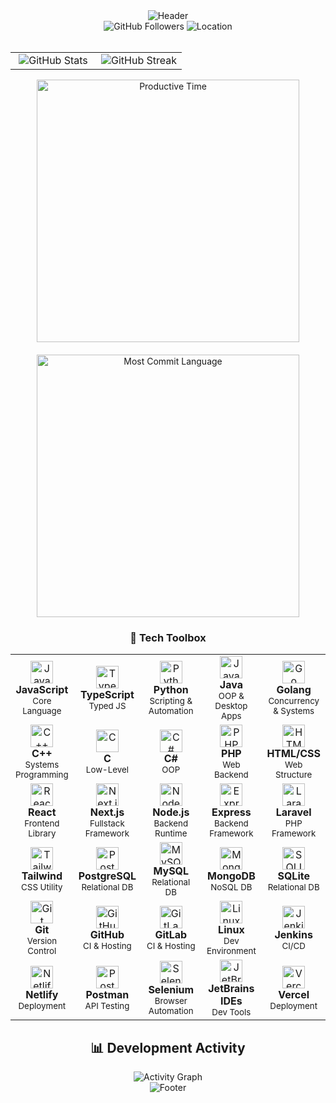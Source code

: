 <!--Header-->
<div align="center">
  <img src="https://capsule-render.vercel.app/api?type=waving&color=gradient&customColorList=6,11,20&height=180&section=header&text=Collins%20Kipkemoi&fontSize=50&fontColor=ffffff&animation=fadeIn&fontAlignY=35&desc=Software%20Engineer%20|%20Fullstack%20Dev%20|%20AI&descAlignY=55&descAlign=50" alt="Header"/>
</div>


<!--Followers and Location-->
<div align="center">
  <img src="https://img.shields.io/github/followers/CollinsKipkemoi?label=Followers&style=flat-square&color=58A6FF&logo=github" alt="GitHub Followers"/>
  <img src="https://img.shields.io/badge/Location-Budapest%2C%20Hungary-58A6FF?style=flat-square&logo=googlemaps" alt="Location"/>
</div>

<br>

<!--Stats-->
<div align="center">
  <table>
    <tr>
      <td align="center" width="50%">
        <img src="https://github-readme-stats.vercel.app/api?username=CollinsKipkemoi&theme=github_dark&hide_border=true&include_all_commits=true&count_private=true&show_icons=true&icon_color=58A6FF&title_color=58A6FF&text_color=c9d1d9&bg_color=0d1117" alt="GitHub Stats"/>
      </td>
      <td align="center" width="50%">
        <img src="https://github-readme-streak-stats.herokuapp.com/?user=CollinsKipkemoi&theme=github-dark-blue&hide_border=true&background=0d1117&ring=58A6FF&fire=58A6FF&currStreakLabel=58A6FF" alt="GitHub Streak"/>
      </td>
    </tr>
  </table>
</div>

<!--COmmits and Most used langauge-->
<div align="center" style="display: flex; justify-content: center; gap: 20px; flex-wrap: wrap;">
  <img src="http://github-profile-summary-cards.vercel.app/api/cards/productive-time?username=CollinsKipkemoi&theme=aura&utcOffset=8" alt="Productive Time" width="420" />
  <img src="http://github-profile-summary-cards.vercel.app/api/cards/most-commit-language?username=CollinsKipkemoi&theme=aura" alt="Most Commit Language" width="420" />
</div>



<div align="center">

<!--Trch stack-->
### 🧰 Tech Toolbox

</div>


<div align="center">
  <table>
    <!-- Row 1 -->
    <tr>
      <td align="center" width="20%">
        <img src="https://skillicons.dev/icons?i=js" width="36" height="36" alt="JavaScript"/><br><strong>JavaScript</strong><br><sub>Core Language</sub>
      </td>
      <td align="center" width="20%">
        <img src="https://skillicons.dev/icons?i=ts" width="36" height="36" alt="TypeScript"/><br><strong>TypeScript</strong><br><sub>Typed JS</sub>
      </td>
      <td align="center" width="20%">
        <img src="https://skillicons.dev/icons?i=py" width="36" height="36" alt="Python"/><br><strong>Python</strong><br><sub>Scripting & Automation</sub>
      </td>
      <td align="center" width="20%">
        <img src="https://skillicons.dev/icons?i=java" width="36" height="36" alt="Java"/><br><strong>Java</strong><br><sub>OOP & Desktop Apps</sub>
      </td>
      <td align="center" width="20%">
        <img src="https://skillicons.dev/icons?i=go" width="36" height="36" alt="Go"/><br><strong>Golang</strong><br><sub>Concurrency & Systems</sub>
      </td>
    </tr>
    <tr>
      <td align="center" width="20%">
        <img src="https://skillicons.dev/icons?i=cpp" width="36" height="36" alt="C++"/><br><strong>C++</strong><br><sub>Systems Programming</sub>
      </td>
      <td align="center" width="20%">
        <img src="https://skillicons.dev/icons?i=c" width="36" h`eight="36" alt="C"/><br><strong>C</strong><br><sub>Low-Level</sub>
      </td>
      <td align="center" width="20%">
        <img src="https://skillicons.dev/icons?i=cs" width="36" height="36" alt="C#"/><br><strong>C#</strong><br><sub>OOP</sub>
      </td>
      <td align="center" width="20%">
        <img src="https://skillicons.dev/icons?i=php" width="36" height="36" alt="PHP"/><br><strong>PHP</strong><br><sub>Web Backend</sub>
      </td>
      <td align="center" width="20%">
        <img src="https://skillicons.dev/icons?i=html,css" width="36" height="36" alt="HTML/CSS"/><br><strong>HTML/CSS</strong><br><sub>Web Structure</sub>
      </td>
    </tr>
    <tr>
      <td align="center" width="20%">
        <img src="https://skillicons.dev/icons?i=react" width="36" height="36" alt="React"/><br><strong>React</strong><br><sub>Frontend Library</sub>
      </td>
      <td align="center" width="20%">
        <img src="https://skillicons.dev/icons?i=nextjs" width="36" height="36" alt="Next.js"/><br><strong>Next.js</strong><br><sub>Fullstack Framework</sub>
      </td>
      <td align="center" width="20%">
        <img src="https://skillicons.dev/icons?i=nodejs" width="36" height="36" alt="Node.js"/><br><strong>Node.js</strong><br><sub>Backend Runtime</sub>
      </td>
      <td align="center" width="20%">
        <img src="https://skillicons.dev/icons?i=express" width="36" height="36" alt="Express"/><br><strong>Express</strong><br><sub>Backend Framework</sub>
      </td>
      <td align="center" width="20%">
        <img src="https://skillicons.dev/icons?i=laravel" width="36" height="36" alt="Laravel"/><br><strong>Laravel</strong><br><sub>PHP Framework</sub>
      </td>
    </tr>
    <tr>
      <td align="center" width="20%">
        <img src="https://skillicons.dev/icons?i=tailwind" width="36" height="36" alt="Tailwind"/><br><strong>Tailwind</strong><br><sub>CSS Utility</sub>
      </td>
      <td align="center" width="20%">
        <img src="https://skillicons.dev/icons?i=postgres" width="36" height="36" alt="PostgreSQL"/><br><strong>PostgreSQL</strong><br><sub>Relational DB</sub>
      </td>
      <td align="center" width="20%">
        <img src="https://skillicons.dev/icons?i=mysql" width="36" height="36" alt="MySQL"/><br><strong>MySQL</strong><br><sub>Relational DB</sub>
      </td>
      <td align="center" width="20%">
        <img src="https://skillicons.dev/icons?i=mongodb" width="36" height="36" alt="MongoDB"/><br><strong>MongoDB</strong><br><sub>NoSQL DB</sub>
      </td>
      <td align="center" width="20%">
        <img src="https://skillicons.dev/icons?i=sqlite" width="36" height="36" alt="SQLITE"/><br><strong>SQLite</strong><br><sub>Relational DB</sub>
      </td>
    </tr>
    <tr>
      <td align="center" width="20%">
        <img src="https://skillicons.dev/icons?i=git" width="36" height="36" alt="Git"/><br><strong>Git</strong><br><sub>Version Control</sub>
      </td>
      <td align="center" width="20%">
        <img src="https://skillicons.dev/icons?i=github" width="36" height="36" alt="GitHub"/><br><strong>GitHub</strong><br><sub>CI & Hosting</sub>
      </td>
      <td align="center" width="20%">
        <img src="https://skillicons.dev/icons?i=gitlab" width="36" height="36" alt="GitLab"/><br><strong>GitLab</strong><br><sub>CI & Hosting</sub>
      </td>
      <td align="center" width="20%">
        <img src="https://cdn.simpleicons.org/linux/000" width="36" height="36" alt="Linux"/><br><strong>Linux</strong><br><sub>Dev Environment</sub>
      </td>
      <td align="center" width="20%">
        <img src="https://cdn.simpleicons.org/jenkins/000" width="36" height="36" alt="Jenkins"/><br><strong>Jenkins</strong><br><sub>CI/CD</sub>
      </td>
    </tr>
    <tr>
      <td align="center" width="20%">
        <img src="https://cdn.simpleicons.org/netlify/000" width="36" height="36" alt="Netlify"/><br><strong>Netlify</strong><br><sub>Deployment</sub>
      </td>
      <td align="center" width="20%">
        <img src="https://skillicons.dev/icons?i=postman" width="36" height="36" alt="Postman"/><br><strong>Postman</strong><br><sub>API Testing</sub>
      </td>
      <td align="center" width="20%">
        <img src="https://cdn.simpleicons.org/selenium/000" width="36" height="36" alt="Selenium"/><br><strong>Selenium</strong><br><sub>Browser Automation</sub>
      </td>
      <td align="center" width="20%">
        <img src="https://cdn.simpleicons.org/jetbrains/000" width="36" height="36" alt="JetBrains"/><br><strong>JetBrains IDEs</strong><br><sub>Dev Tools</sub>
      </td>
      <td align="center" width="20%">
        <img src="https://cdn.simpleicons.org/vercel/007ACC" width="36" height="36" alt="Vercel"/><br><strong>Vercel</strong><br><sub>Deployment</sub>
      </td>
    </tr>
  </table>
</div>

<div align="center">

<!--Activity-->
## 📊 Development Activity

<img src="https://github-readme-activity-graph.vercel.app/graph?username=CollinsKipkemoi&theme=github-compact&hide_border=true&bg_color=0d1117&color=58A6FF&line=58A6FF&point=ffffff" alt="Activity Graph"/>

</div>

<div align="center">
  <img src="https://capsule-render.vercel.app/api?type=waving&color=gradient&customColorList=6,11,20&height=100&section=footer&text=Thanks%20for%20visiting!&fontSize=16&fontColor=ffffff&animation=twinkling" alt="Footer"/>
</div>
